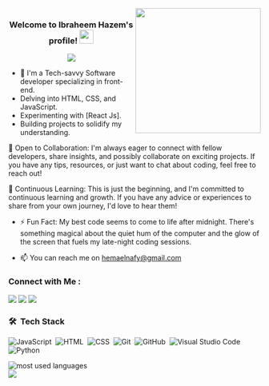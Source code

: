 
<img width="250" align="right" src="https://media.giphy.com/media/qgQUggAC3Pfv687qPC/giphy.gif">

<h3 align="center">
  Welcome to Ibraheem Hazem's profile!
  <img src="https://media.giphy.com/media/hvRJCLFzcasrR4ia7z/giphy.gif" width="28">
</h3>

<!-- Typing SVG by DenverCoder1 - https://github.com/DenverCoder1/readme-typing-svg -->
<p align="center">
  <a href="https://github.com/DenverCoder1/readme-typing-svg"><img src="https://readme-typing-svg.herokuapp.com/?lines=Front-End%20web%20developer;Turning%20Dreams%20Into%20Reality&font=Fira%20Code&center=true&width=440&height=45&color=f75c7e&vCenter=true&size=22"></a>
</p> 

- 🏢 I'm a Tech-savvy Software developer specializing in front-end.
- Delving into HTML, CSS, and JavaScript.
- Experimenting with [React Js].
- Building projects to solidify my understanding.

🤝 Open to Collaboration:
I'm always eager to connect with fellow developers, share insights, and possibly collaborate on exciting projects. If you have any tips, resources, or just want to chat about coding, feel free to reach out!

🌱 Continuous Learning:
This is just the beginning, and I'm committed to continuous learning and growth. If you have any advice or experiences to share from your own journey, I'd love to hear them!
- ⚡ Fun Fact: My best code seems to come to life after midnight. There's something magical about the quiet hum of the computer and the glow of the screen that fuels my late-night coding sessions.

- 📫 You can reach me on hemaelnafy@gmail.com


### Connect with Me :

<a href="https://www.linkedin.com/in/ibraheemhazem/" target="_blank"><img src="https://img.shields.io/badge/-Ibraheem%20Hazem-0077B5?style=for-the-badge&logo=Linkedin&logoColor=white"/></a>
<a href="https://t.me/Ibrahimhazem14" target="_blank"><img src="https://img.shields.io/badge/-Ibraheem%20Hazem-0077B5?style=for-the-badge&logo=Telegram&logoColor=white"/></a>
<a href="https://www.facebook.com/w.ferty" target="_blank"><img src="https://img.shields.io/badge/-Ibraheem%20Hazem-0077B5?style=for-the-badge&logo=Facebook&logoColor=white"/></a>

### 🛠 &nbsp;Tech Stack
![JavaScript](https://img.shields.io/badge/-JavaScript-05122A?style=flat&logo=javascript)&nbsp;
![HTML](https://img.shields.io/badge/-HTML-05122A?style=flat&logo=HTML5)&nbsp;
![CSS](https://img.shields.io/badge/-CSS-05122A?style=flat&logo=CSS3&logoColor=1572B6)&nbsp;
![Git](https://img.shields.io/badge/-Git-05122A?style=flat&logo=git)&nbsp;
![GitHub](https://img.shields.io/badge/-GitHub-05122A?style=flat&logo=github)&nbsp;
![Visual Studio Code](https://img.shields.io/badge/-Visual%20Studio%20Code-05122A?style=flat&logo=visual-studio-code&logoColor=007ACC)&nbsp;
![Python](https://img.shields.io/badge/-Python%20-05122A?style=flat&logo=python)&nbsp;




<img align="left" src="https://github-readme-stats.vercel.app/api/top-langs?username=IbraheemHazem&show_icons=true&locale=en&layout=compact&theme=radical" alt="most used languages" />
<br>
<a href="https://komarev.com/ghpvc/?username=IbraheemHazem&style=for-the-badge">
    <img src="https://komarev.com/ghpvc/?username=IbraheemHazem&style=for-the-badge">
</a>
